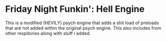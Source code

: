 # Friday Night Funkin': Hell Engine
This is a modified (HEVILY) psych engine that adds a shit load of preloads that are not added within the original psych engine.
This also includes from other respitories along with stuff i added.
